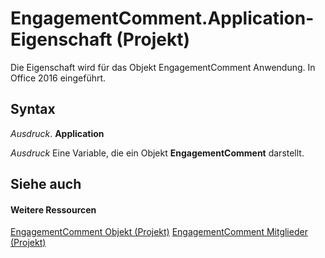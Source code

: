 
# EngagementComment.Application-Eigenschaft (Projekt)

Die Eigenschaft wird für das Objekt EngagementComment Anwendung. In Office 2016 eingeführt.


## Syntax

 _Ausdruck_. **Application**

 _Ausdruck_ Eine Variable, die ein Objekt **EngagementComment** darstellt.


## Siehe auch


#### Weitere Ressourcen


[EngagementComment Objekt (Projekt)](4ca86b23-f8a2-0939-3cc5-196e72d06f01.md)
[EngagementComment Mitglieder (Projekt)](http://msdn.microsoft.com/library/739c0d51-7f6a-90d6-5160-c8634c6dffe3%28Office.15%29.aspx)